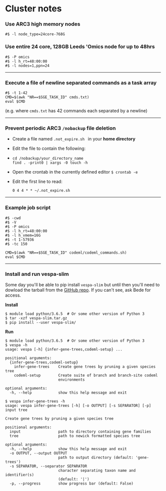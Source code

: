 # Cluster notes

### Use ARC3 high memory nodes

```shell
#$ -l node_type=24core-768G
```

### Use entire 24 core, 128GB Leeds 'Omics node for up to 48hrs

```Shell
#$ -P omics
#$ -l h_rt=48:00:00
#$ -l nodes=1,ppn=24
```

---


### Execute a file of newline separated commands as a task array

```shell
#$ -t 1-42
CMD=$(awk "NR==$SGE_TASK_ID" cmds.txt)
eval $CMD
```

(e.g. where `cmds.txt` has 42 commands each separated by a newline)

---

### Prevent periodic ARC3 `/nobackup` file deletion

- Create a file named `.not_expire.sh ` in your **home directory**

- Edit the file to contain the following:

- ```shell
  cd /nobackup/your_directory_name
  find . -print0 | xargs -0 touch -h
  ```

- Open the crontab in the currently defined editor
  `$ crontab -e`

- Edit the first line to read:

  `0 4 4 * * ~/.not_expire.sh`

---

### Example job script

```shell
#$ -cwd                                                                        
#$ -V                                                                          
#$ -P omics
#$ -l h_rt=48:00:00                                                              
#$ -l h_vmem=16G
#$ -t 1-57936
#$ -tc 150

CMD=$(awk "NR==$SGE_TASK_ID" codeml/codeml_commands.sh)
eval $CMD
```

---

### Install and run vespa-slim

Some day you'll be able to pip install `vespa-slim` but until then you'll need to dowload the tarball from the [GitHub repo](https://github.com/bede/vespa-slim). If you can't see, ask Bede for access.

**Install**

```shell
$ module load python/3.6.5  # Or some other version of Python 3
$ tar -xzf vespa-slim.tar.gz
$ pip install --user vespa-slim/
```
**Run**

```shell
$ module load python/3.6.5  # Or some other version of Python 3
$ vespa -h
usage: vespa [-h] {infer-gene-trees,codeml-setup} ...

positional arguments:
  {infer-gene-trees,codeml-setup}
    infer-gene-trees    Create gene trees by pruning a given species tree
    codeml-setup        Create suite of branch and branch-site codeml
                        environments

optional arguments:
  -h, --help            show this help message and exit

$ vespa infer-gene-trees -h
usage: vespa infer-gene-trees [-h] [-o OUTPUT] [-s SEPARATOR] [-p] input tree

Create gene trees by pruning a given species tree

positional arguments:
  input                 path to directory containing gene families
  tree                  path to newick formatted species tree

optional arguments:
  -h, --help            show this help message and exit
  -o OUTPUT, --output OUTPUT
                        path to output directory (default: 'gene-trees')
  -s SEPARATOR, --separator SEPARATOR
                        character separating taxon name and identifier(s)
                        (default: '|')
  -p, --progress        show progress bar (default: False)
```

